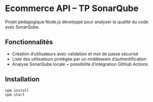 # Ecommerce API – TP SonarQube

Projet pédagogique Node.js développé pour analyser la qualité du code avec SonarQube.

## Fonctionnalités

- Création d’utilisateurs avec validation et mot de passe sécurisé
- Liste des utilisateurs protégée par un middleware d’authentification
- Analyse SonarQube locale + possibilité d’intégration GitHub Actions

## Installation

```bash
npm install
npm start
